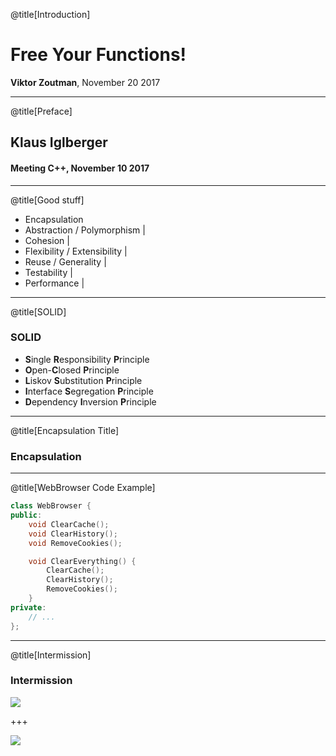 @title[Introduction]

# Free Your Functions!
<span class="primary"><strong>Viktor Zoutman</strong></span>, November 20 2017

---

@title[Preface]

## Klaus Iglberger
#### Meeting C++, November 10 2017

---

@title[Good stuff]

- Encapsulation
- Abstraction / Polymorphism |
- Cohesion |
- Flexibility / Extensibility |
- Reuse / Generality |
- Testability |
- Performance |

---

@title[SOLID]

### SOLID

- **S**ingle **R**esponsibility **P**rinciple
- **O**pen-**C**losed **P**rinciple
- **L**iskov **S**ubstitution **P**rinciple
- **I**nterface **S**egregation **P**rinciple
- **D**ependency **I**nversion **P**rinciple

---

@title[Encapsulation Title]

### Encapsulation

---

@title[WebBrowser Code Example]

```cpp
class WebBrowser {
public:
	void ClearCache();
	void ClearHistory();
	void RemoveCookies();

	void ClearEverything() {
		ClearCache();
		ClearHistory();
		RemoveCookies();
	}
private:
	// ...
};
```
---

@title[Intermission]

### Intermission

![](https://www.nautilusplus.com/content/uploads/2016/08/Pexel_junk-food.jpeg)

+++

![](https://www.nautilusplus.com/content/uploads/2016/08/Pexel_junk-food.jpeg)

